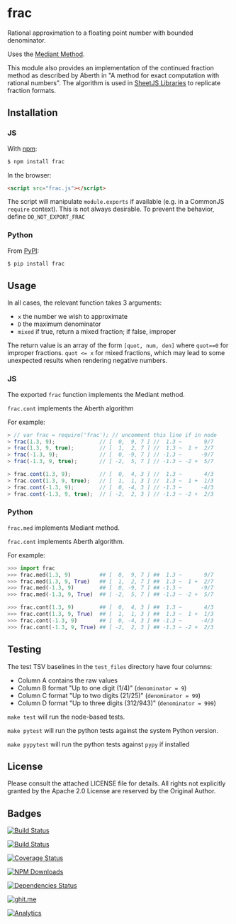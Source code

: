 # frac

Rational approximation to a floating point number with bounded denominator.

Uses the [Mediant Method](https://en.wikipedia.org/wiki/Mediant_method).

This module also provides an implementation of the continued fraction method as
described by Aberth in "A method for exact computation with rational numbers".
The algorithm is used in <a href="http://sheetjs.com">SheetJS Libraries</a> to
replicate fraction formats.

## Installation

### JS

With [npm](https://www.npmjs.org/package/frac):

```bash
$ npm install frac
```

In the browser:

```html
<script src="frac.js"></script>
```

The script will manipulate `module.exports` if available (e.g. in a CommonJS
`require` context).  This is not always desirable.  To prevent the behavior,
define `DO_NOT_EXPORT_FRAC`

### Python

From [PyPI](https://pypi.python.org/pypi/frac):

```bash
$ pip install frac
```

## Usage

In all cases, the relevant function takes 3 arguments:

 - `x` the number we wish to approximate
 - `D` the maximum denominator
 - `mixed` if true, return a mixed fraction; if false, improper

The return value is an array of the form `[quot, num, den]` where `quot==0`
for improper fractions.  `quot <= x` for mixed fractions, which may lead to some
unexpected results when rendering negative numbers.

### JS

The exported `frac` function implements the Mediant method.

`frac.cont` implements the Aberth algorithm

For example:

```js
> // var frac = require('frac'); // uncomment this line if in node
> frac(1.3, 9);              // [  0,  9, 7 ] //  1.3 ~       9/7
> frac(1.3, 9, true);        // [  1,  2, 7 ] //  1.3 ~  1 +  2/7
> frac(-1.3, 9);             // [  0, -9, 7 ] // -1.3 ~      -9/7
> frac(-1.3, 9, true);       // [ -2,  5, 7 ] // -1.3 ~ -2 +  5/7

> frac.cont(1.3, 9);         // [  0,  4, 3 ] //  1.3 ~       4/3
> frac.cont(1.3, 9, true);   // [  1,  1, 3 ] //  1.3 ~  1 +  1/3
> frac.cont(-1.3, 9);        // [  0, -4, 3 ] // -1.3 ~      -4/3
> frac.cont(-1.3, 9, true);  // [ -2,  2, 3 ] // -1.3 ~ -2 +  2/3
```


### Python

`frac.med` implements Mediant method.

`frac.cont` implements Aberth algorithm.

For example:

```py
>>> import frac
>>> frac.med(1.3, 9)         ## [  0,  9, 7 ] ##  1.3 ~       9/7
>>> frac.med(1.3, 9, True)   ## [  1,  2, 7 ] ##  1.3 ~  1 +  2/7
>>> frac.med(-1.3, 9)        ## [  0, -9, 7 ] ## -1.3 ~      -9/7
>>> frac.med(-1.3, 9, True)  ## [ -2,  5, 7 ] ## -1.3 ~ -2 +  5/7

>>> frac.cont(1.3, 9)        ## [  0,  4, 3 ] ##  1.3 ~       4/3
>>> frac.cont(1.3, 9, True)  ## [  1,  1, 3 ] ##  1.3 ~  1 +  1/3
>>> frac.cont(-1.3, 9)       ## [  0, -4, 3 ] ## -1.3 ~      -4/3
>>> frac.cont(-1.3, 9, True) ## [ -2,  2, 3 ] ## -1.3 ~ -2 +  2/3
```

## Testing

The test TSV baselines in the `test_files` directory have four columns:

- Column A contains the raw values
- Column B format "Up to one digit (1/4)" (`denominator = 9`)
- Column C format "Up to two digits (21/25)" (`denominator = 99`)
- Column D format "Up to three digits (312/943)" (`denominator = 999`)

`make test` will run the node-based tests.

`make pytest` will run the python tests against the system Python version.

`make pypytest` will run the python tests against `pypy` if installed

## License

Please consult the attached LICENSE file for details.  All rights not explicitly
granted by the Apache 2.0 License are reserved by the Original Author.

## Badges

[![Build Status](https://saucelabs.com/browser-matrix/frac.svg)](https://saucelabs.com/u/frac)

[![Build Status](https://travis-ci.org/SheetJS/frac.svg?branch=master)](https://travis-ci.org/SheetJS/frac)

[![Coverage Status](http://img.shields.io/coveralls/SheetJS/frac/master.svg)](https://coveralls.io/r/SheetJS/frac?branch=master)

[![NPM Downloads](https://img.shields.io/npm/dt/frac.svg)](https://npmjs.org/package/frac)

[![Dependencies Status](https://david-dm.org/sheetjs/frac/status.svg)](https://david-dm.org/sheetjs/frac)

[![ghit.me](https://ghit.me/badge.svg?repo=sheetjs/js-xlsx)](https://ghit.me/repo/sheetjs/js-xlsx)

[![Analytics](https://ga-beacon.appspot.com/UA-36810333-1/SheetJS/frac?pixel)](https://github.com/SheetJS/frac)
